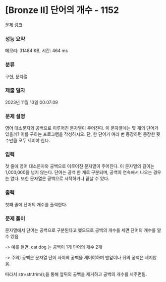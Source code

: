 # [Bronze II] 단어의 개수 - 1152 

[문제 링크](https://www.acmicpc.net/problem/1152) 

### 성능 요약

메모리: 31484 KB, 시간: 464 ms

### 분류

구현, 문자열

### 제출 일자

2023년 11월 13일 00:07:09

### 문제 설명

<p>영어 대소문자와 공백으로 이루어진 문자열이 주어진다. 이 문자열에는 몇 개의 단어가 있을까? 이를 구하는 프로그램을 작성하시오. 단, 한 단어가 여러 번 등장하면 등장한 횟수만큼 모두 세어야 한다.</p>

### 입력 

 <p>첫 줄에 영어 대소문자와 공백으로 이루어진 문자열이 주어진다. 이 문자열의 길이는 1,000,000을 넘지 않는다. 단어는 공백 한 개로 구분되며, 공백이 연속해서 나오는 경우는 없다. 또한 문자열은 공백으로 시작하거나 끝날 수 있다.</p>

### 출력 

 <p>첫째 줄에 단어의 개수를 출력한다.</p>

 ### 문제 풀이
 <p>문자열에서 단어는 공백으로 구분된다고 했으므로 공백의 개수를 세면 단어의 개수를 알 수 있음</p>
 <p> -> 예를 들면, cat dog 는 공백이 1개 단어의 개수 2개 </p>
 <p> -> 주의) 공백은 문자열 단어 사이의 공백을 세어야하며 맨앞이나 뒤의 공백은 세지않음. </p>
 <p> 따라서 str=str.trim();을 통해 앞뒤의 공백을 제거하고 공백의 개수를 세주면됨. </p>    

